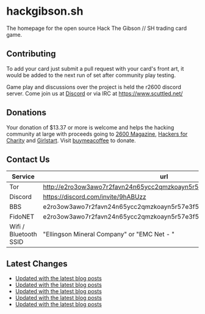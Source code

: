 # hackgibson.sh
The homepage for the open source Hack The Gibson // SH trading card game.


## Contributing

To add your card just submit a pull request with your card's front art, it would be added to the next run of set after community play testing.

Game play and discussions over the project is held the r2600 discord server. Come join us at [Discord](https://discord.com/invite/9hABUzz) or via IRC at https://www.scuttled.net/


## Donations

Your donation of $13.37 or more is welcome and helps the hacking community at large with proceeds going to [2600 Magazine](https://2600.com/), [Hackers for Charity](https://hackersforcharity.org) and [Girlstart](https://girlstart.org).  Visit [buymeacoffee](https://www.buymeacoffee.com/hackgibson.sh) to donate.


## Contact Us

Service | url
-|-
Tor | http://e2ro3ow3awo7r2favn24n65ycc2qmzkoayn5r57e3f56nvjwdcgg32ad.onion
Discord | https://discord.com/invite/9hABUzz
BBS | e2ro3ow3awo7r2favn24n65ycc2qmzkoayn5r57e3f56nvjwdcgg32ad.onion:23
FidoNET | e2ro3ow3awo7r2favn24n65ycc2qmzkoayn5r57e3f56nvjwdcgg32ad.onion:24554
Wifi / Bluetooth SSID | "Ellingson Mineral Company" or "EMC Net - <fidonet address>"

## Latest Changes
<!-- BLOG-POST-LIST:START -->
- [Updated with the latest blog posts](https://github.com/DFW2600/hackgibson.sh/commit/61b89e83f6a6ba52f6d5577982abffaa9834ce9e)
- [Updated with the latest blog posts](https://github.com/DFW2600/hackgibson.sh/commit/ca4a56e09b0f10c150c515fe687d6abb798f6ed9)
- [Updated with the latest blog posts](https://github.com/DFW2600/hackgibson.sh/commit/d4d811267d930dafd91fcc02097d68f97592ff1a)
- [Updated with the latest blog posts](https://github.com/DFW2600/hackgibson.sh/commit/28d998c2c42a18af1bfd5ec978c149dc89c34806)
- [Updated with the latest blog posts](https://github.com/DFW2600/hackgibson.sh/commit/94f6f6a313977380c84c2f3f208b4b3f2d83d192)
<!-- BLOG-POST-LIST:END -->
